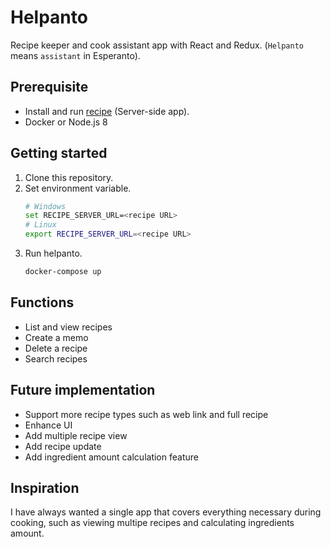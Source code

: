 # Helpanto

Recipe keeper and cook assistant app with React and Redux.
(`Helpanto` means `assistant` in Esperanto).

## Prerequisite

* Install and run [recipe](https://github.com/YukiThornton/recipes) (Server-side app).
* Docker or Node.js 8

## Getting started

1. Clone this repository.
1. Set environment variable.
    ```sh
    # Windows
    set RECIPE_SERVER_URL=<recipe URL>
    # Linux
    export RECIPE_SERVER_URL=<recipe URL>
    ```
1. Run helpanto.
    ```sh
    docker-compose up
    ```

## Functions

* List and view recipes
* Create a memo
* Delete a recipe
* Search recipes

## Future implementation

* Support more recipe types such as web link and full recipe
* Enhance UI
* Add multiple recipe view
* Add recipe update
* Add ingredient amount calculation feature

## Inspiration

I have always wanted a single app that covers everything necessary during cooking, such as viewing multipe recipes and calculating ingredients amount.